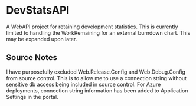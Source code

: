 # DevStatsAPI
A WebAPI project for retaining development statistics.  This is currently limited to handling the WorkRemaining for an external burndown chart.  This may be expanded upon later.

## Source Notes
I have purposefully excluded Web.Release.Config and Web.Debug.Config from source control.  This is to allow me to use a connection string without sensitive db access being included in source control.  For Azure deployments, connection string information has been added to Application Settings in the portal.